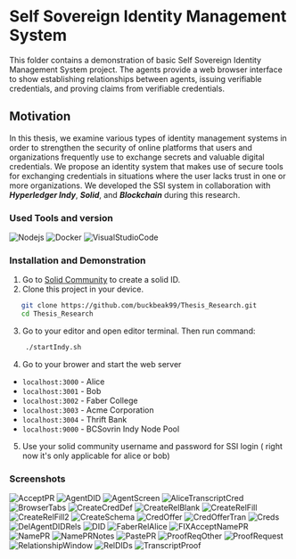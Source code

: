 # Self Sovereign Identity Management System

This folder contains a demonstration of basic Self Sovereign Identity Management System project. The agents provide a web browser interface to show establishing relationships between agents, issuing verifiable credentials, and proving claims from verifiable credentials.

## Motivation
In this thesis, we examine various types of identity management systems in order to strengthen the security of online platforms that users and organizations frequently use to exchange secrets and valuable digital credentials. We propose an identity system that makes use of secure tools for exchanging credentials in situations where the user lacks trust in one or more organizations. We developed the SSI system in collaboration with ***Hyperledger Indy***, ***Solid***, and ***Blockchain*** during this research.

### Used Tools and version
![Nodejs](https://img.shields.io/badge/Nodejs-14.x-red)
![Docker](https://img.shields.io/badge/Docker-latest-brightgreen)
![VisualStudioCode](https://img.shields.io/badge/VSCode-latest-orange)

### Installation and Demonstration
1. Go to [Solid Community](https://solidcommunity.net/) to create a solid ID.
2. Clone this project in your device.
```bash
   git clone https://github.com/buckbeak99/Thesis_Research.git
   cd Thesis_Research
```
3. Go to your editor and open editor terminal. Then run command:
``` bash
    ./startIndy.sh
```
4. Go to your brower and start the web server
- `localhost:3000` - Alice
- `localhost:3001` - Bob
- `localhost:3002` - Faber College
- `localhost:3003` - Acme Corporation
- `localhost:3004` - Thrift Bank
- `localhost:9000` - BCSovrin Indy Node Pool
5. Use your solid community username and password for SSI login ( right now it's only applicable for alice or bob)

### Screenshots
![AcceptPR](https://user-images.githubusercontent.com/43216053/154916644-387b368c-e988-4cd3-b489-b894af3f612b.png)
![AgentDID](https://user-images.githubusercontent.com/43216053/154916743-dde1be05-e4b0-40c5-ac5d-5f7fc77e42d7.png)
![AgentScreen](https://user-images.githubusercontent.com/43216053/154916762-06d4f5e9-cc4a-4ef3-88f3-2c57edda006d.png)
![AliceTranscriptCred](https://user-images.githubusercontent.com/43216053/154916791-bf670668-ba11-452e-b30b-87666f90997b.png)
![BrowserTabs](https://user-images.githubusercontent.com/43216053/154916837-f2496ef0-257e-4774-8d73-410f8727d152.png)
![CreateCredDef](https://user-images.githubusercontent.com/43216053/154916866-d5945234-1064-488e-b75a-40315242748d.png)
![CreateRelBlank](https://user-images.githubusercontent.com/43216053/154916895-9859f2e5-c087-4fe3-80e3-083622477788.png)
![CreateRelFill](https://user-images.githubusercontent.com/43216053/154916916-8015a8a6-f625-48d6-899d-b10f74b1c5e8.png)
![CreateRelFill2](https://user-images.githubusercontent.com/43216053/154916937-cbb24363-f3f0-4c41-aa6f-db3e66de4797.png)
![CreateSchema](https://user-images.githubusercontent.com/43216053/154917029-85994f75-eea9-47d3-88c9-2974be51b13f.png)
![CredOffer](https://user-images.githubusercontent.com/43216053/154917043-d6c33e08-3331-4210-8d74-4cf9a7c615f4.png)
![CredOfferTran](https://user-images.githubusercontent.com/43216053/154917064-e742b793-9b55-49db-bb18-acdcc259a275.png)
![Creds](https://user-images.githubusercontent.com/43216053/154917080-93b8aa45-7efa-4ce5-b5f1-e640bba327f1.png)
![DelAgentDIDRels](https://user-images.githubusercontent.com/43216053/154917090-13df26d7-d169-436c-9670-17acacfa10bf.png)
![DID](https://user-images.githubusercontent.com/43216053/154917108-ded1d44c-edf6-48c9-b12e-06cb22f3620e.png)
![FaberRelAlice](https://user-images.githubusercontent.com/43216053/154917119-714cd748-f345-4b69-8c95-7dcffd0f1c28.png)
![FIXAcceptNamePR](https://user-images.githubusercontent.com/43216053/154917130-0f689240-e8bd-4868-afac-b1dfbc075639.png)
![NamePR](https://user-images.githubusercontent.com/43216053/154917140-2fd49290-8f0d-4e3a-b82a-3b774f476f59.png)
![NamePRNotes](https://user-images.githubusercontent.com/43216053/154917152-04bc4bbd-12d6-46bf-ae17-70967224cc47.png)
![PastePR](https://user-images.githubusercontent.com/43216053/154917166-a1240141-d1b2-46cb-a60c-75052b2ac790.png)
![ProofReqOther](https://user-images.githubusercontent.com/43216053/154917183-14a8faa3-5f62-4068-aad3-c04d49c829e2.png)
![ProofRequest](https://user-images.githubusercontent.com/43216053/154917194-7f8ad3b0-b251-4692-840f-99de91a35cee.png)
![RelationshipWindow](https://user-images.githubusercontent.com/43216053/154917202-308f149f-0cee-4017-8550-b32ef93046c9.png)
![RelDIDs](https://user-images.githubusercontent.com/43216053/154917210-2bf60576-f34c-4d70-b37e-c350dc3ac3a8.png)
![TranscriptProof](https://user-images.githubusercontent.com/43216053/154917222-3a4b2b5a-2d89-4f2f-8000-76e380d5709a.png)

